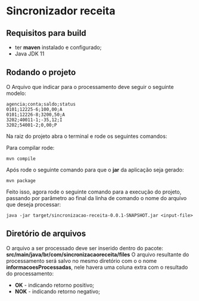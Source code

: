 # Sincronizador receita

## Requisitos para build
- ter **maven** instalado e configurado;
- Java JDK 11

## Rodando o projeto
O Arquivo que indicar para o processamento deve seguir o seguinte modelo:
```
agencia;conta;saldo;status
0101;12225-6;100,00;A
0101;12226-8;3200,50;A
3202;40011-1;-35,12;I
3202;54001-2;0,00;P
```
Na raiz do projeto abra o terminal e rode os seguintes comandos:

Para compilar rode:
```
mvn compile
```

Após rode o seguinte comando para que o **jar** da aplicação seja gerado:
```
mvn package
```

Feito isso, agora rode o seguinte comando para a execução do projeto, passando por parâmetro ao final da linha 
de comando o nome do arquivo que deseja processar:
```
java -jar target/sincronizacao-receita-0.0.1-SNAPSHOT.jar <input-file>
```
## Diretório de arquivos
O arquivo a ser processado deve ser inserido dentro do pacote:
**src/main/java/br/com/sincronizacaoreceita/files**
O arquivo resultante do processamento será salvo no mesmo diretório com o o nome **informacoesProcessadas**, nele havera uma coluna extra com o resultado do processamento:
- **OK** - indicando retorno positivo;
- **NOK** - indicando retorno negativo;
